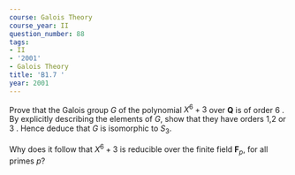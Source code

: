 ```yaml
---
course: Galois Theory
course_year: II
question_number: 88
tags:
- II
- '2001'
- Galois Theory
title: 'B1.7 '
year: 2001
---
```



Prove that the Galois group $G$ of the polynomial $X^{6}+3$ over $\mathbf{Q}$ is of order 6 . By explicitly describing the elements of $G$, show that they have orders 1,2 or 3 . Hence deduce that $G$ is isomorphic to $S_{3}$.

Why does it follow that $X^{6}+3$ is reducible over the finite field $\mathbf{F}_{p}$, for all primes $p ?$